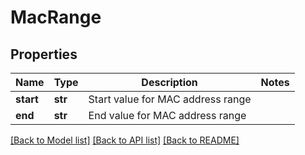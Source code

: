 # MacRange

## Properties
Name | Type | Description | Notes
------------ | ------------- | ------------- | -------------
**start** | **str** | Start value for MAC address range | 
**end** | **str** | End value for MAC address range | 

[[Back to Model list]](../README.md#documentation-for-models) [[Back to API list]](../README.md#documentation-for-api-endpoints) [[Back to README]](../README.md)

